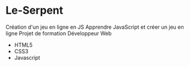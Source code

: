 # Le-Serpent
 
Création d'un jeu en ligne en JS
Apprendre JavaScript et créer un jeu en ligne
Projet de formation Développeur Web

- HTML5
- CSS3
- Javascript



